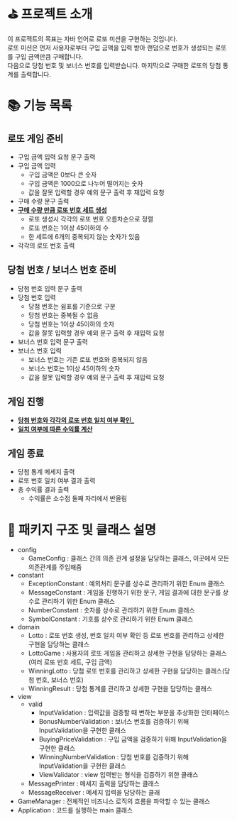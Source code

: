 # ⛳️ 프로젝트 소개

이 프로젝트의 목표는 자바 언어로 로또 미션을 구현하는 것입니다.          
로또 미션은 먼저 사용자로부터 구입 금액을 입력 받아 랜덤으로 번호가 생성되는 로또를 구입 금액만큼 구매합니다.        
다음으로 당첨 번호 및 보너스 번호를 입력받습니다. 마지막으로 구매한 로또의 당첨 통계를 출력합니다.      

# 📚 기능 목록

## 로또 게임 준비

- 구입 금액 입력 요청 문구 출력
- 구입 금액 입력
  - 구입 금액은 0보다 큰 숫자 
  - 구입 금액은 1000으로 나누어 떨어지는 숫자
  - 값을 잘못 입력할 경우 예외 문구 출력 후 재입력 요청
- 구매 수량 문구 출력
- <U>**구매 수량 만큼 로또 번호 세트 생성**</U>
  - 로또 생성시 각각의 로또 번호 오름차순으로 정렬
  - 로또 번호는 1이상 45이하의 수
  - 한 세트에 6개의 중복되지 않는 숫자가 있음
- 각각의 로또 번호 출력

## 당첨 번호 / 보너스 번호 준비

- 당첨 번호 입력 문구 출력
- 당첨 번호 입력
  - 당첨 번호는 쉼표를 기준으로 구분
  - 당첨 번호는 중복될 수 없음
  - 당첨 번호는 1이상 45이하의 숫자
  - 값을 잘못 입력할 경우 예외 문구 출력 후 재입력 요청
- 보너스 번호 입력 문구 출력
- 보너스 번호 입력
  - 보너스 번호는 기존 로또 번호와 중복되지 않음
  - 보너스 번호는 1이상 45이하의 숫자
  - 값을 잘못 입력할 경우 예외 문구 출력 후 재입력 요청

## 게임 진행

- <U>**당첨 번호와 각각의 로또 번호 일치 여부 확인_**</U>
- <U>**일치 여부에 따른 수익률 계산**</U>

## 게임 종료

- 당첨 통계 메세지 출력
- 로또 번호 일치 여부 결과 출력
- 총 수익률 결과 출력
  - 수익률은 소수점 둘째 자리에서 반올림 

# 🚗 패키지 구조 및 클래스 설명

- config
  - GameConfig : 클래스 간의 의존 관계 설정을 담당하는 클래스, 이곳에서 모든 의존관계를 주입해줌
- constant
  - ExceptionConstant : 예외처리 문구를 상수로 관리하기 위한 Enum 클래스
  - MessageConstant : 게임을 진행하기 위한 문구, 게임 결과에 대한 문구를 상수로 관리하기 위한 Enum 클래스
  - NumberConstant : 숫자를 상수로 관리하기 위한 Enum 클래스
  - SymbolConstant : 기호를 상수로 관리하기 위한 Enum 클래스
- domain 
  - Lotto : 로또 번호 생성, 번호 일치 여부 확인 등 로또 번호를 관리하고 상세한 구현을 담당하는 클래스
  - LottoGame : 사용자의 로또 게임을 관리하고 상세한 구현을 담당하는 클래스(여러 로또 번호 세트, 구입 금액)
  - WinningLotto : 당첨 로또 번호를 관리하고 상세한 구현을 담당하는 클래스(당첨 번호, 보너스 번호)
  - WinningResult : 당첨 통계를 관리하고 상세한 구현을 담당하는 클래스
- view
  - valid
    - InputValidation : 입력값을 검증할 때 변하는 부분을 추상화한 인터페이스
    - BonusNumberValidation : 보너스 번호를 검증하기 위해 InputValidation을 구현한 클래스
    - BuyingPriceValidation : 구입 금액을 검증하기 위해 InputValidation을 구현한 클래스
    - WinningNumberValidation : 당첨 번호를 검증하기 위해 InputValidation을 구현한 클래스
    - ViewValidator : view 입력받는 형식을 검증하기 위한 클래스
  - MessagePrinter : 메세지 출력을 담당하는 클래스
  - MessageReceiver : 메세지 입력을 담당하는 클래
- GameManager : 전체적인 비즈니스 로직의 흐름을 파악할 수 있는 클래스
- Application : 코드를 실행하는 main 클래스